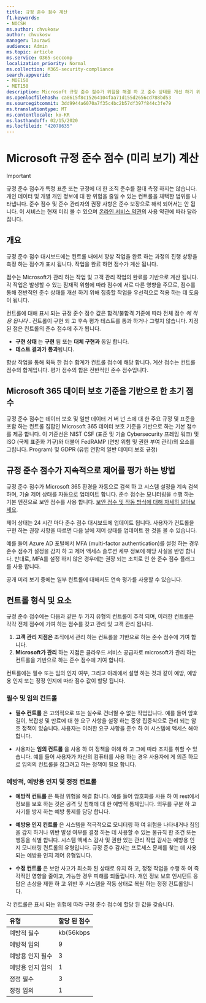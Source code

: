 ```yaml
---
title: 규정 준수 점수 계산
f1.keywords:
- NOCSH
ms.author: chvukosw
author: chvukosw
manager: laurawi
audience: Admin
ms.topic: article
ms.service: O365-seccomp
localization_priority: Normal
ms.collection: M365-security-compliance
search.appverid:
- MOE150
- MET150
description: Microsoft 규정 준수 점수가 위험을 해결 하 고 준수 상태를 개선 하기 위해 수행한 조치에 따라 개인 설정 점수를 계산 하는 방법을 이해 합니다.
ms.openlocfilehash: ca8615f8c15264104faa71d155d2656cd788bd53
ms.sourcegitcommit: 3dd9944a6070a7f35c4bc2b57df397f844c3fe79
ms.translationtype: MT
ms.contentlocale: ko-KR
ms.lasthandoff: 02/15/2020
ms.locfileid: "42078635"
---
```

# <a name="microsoft-compliance-score-preview-calculation"></a>Microsoft 규정 준수 점수 (미리 보기) 계산

> [!IMPORTANT]
> 규정 준수 점수가 특정 표준 또는 규정에 대 한 조직 준수를 절대 측정 하지는 않습니다. 개인 데이터 및 개별 개인 정보에 대 한 위험을 줄일 수 있는 컨트롤을 채택한 범위를 나타냅니다. 준수 점수 및 준수 관리자의 권장 사항은 준수 보장으로 해석 되어서는 안 됩니다. 이 서비스는 현재 미리 볼 수 있으며 [온라인 서비스 약관](https://go.microsoft.com/fwlink/?linkid=2108910)의 사용 약관에 따라 달라 집니다.

## <a name="overview"></a>개요

규정 준수 점수 대시보드에는 컨트롤 내에서 향상 작업을 완료 하는 과정의 진행 상황을 측정 하는 점수가 표시 됩니다. 작업을 완료 하면 점수가 계산 됩니다.

점수는 Microsoft가 관리 하는 작업 및 고객 관리 작업의 완료를 기반으로 계산 됩니다. 각 작업은 발생할 수 있는 잠재적 위험에 따라 점수에 서로 다른 영향을 주므로, 점수를 통해 전반적인 준수 상태를 개선 하기 위해 집중할 작업을 우선적으로 적용 하는 데 도움이 됩니다.

컨트롤에 대해 표시 되는 규정 준수 점수 값은 합격/불합격 기준에 따라 전체 점수 *에 적용 됩니다* . 컨트롤이 구현 되 고 후속 평가 테스트를 통과 하거나 그렇지 않습니다. 지정 된 점은 컨트롤의 준수 점수에 추가 됩니다.

- **구현 상태** 는 **구현** 됨 또는 **대체 구현과** 동일 합니다.
- **테스트 결과가** **통과**됩니다.

향상 작업을 통해 획득 한 점수 합계가 컨트롤 점수에 해당 합니다. 계산 점수는 컨트롤 점수의 합계입니다. 평가 점수의 합은 전반적인 준수 점수입니다.

## <a name="initial-score-based-on-microsoft-365-data-protection-baseline"></a>Microsoft 365 데이터 보호 기준을 기반으로 한 초기 점수
  
규정 준수 점수는 데이터 보호 및 일반 데이터 거 버 넌 스에 대 한 주요 규정 및 표준을 포함 하는 컨트롤 집합인 Microsoft 365 데이터 보호 기준을 기반으로 하는 기본 점수를 제공 합니다. 이 기준선은 NIST CSF (표준 및 기술 Cybersecurity 프레임 워크) 및 ISO (국제 표준화 기구)와 더불어 FedRAMP (연방 위험 및 권한 부여 관리)의 요소를 그립니다. Program) 및 GDPR (유럽 연합의 일반 데이터 보호 규정)

## <a name="how-compliance-score-continuously-assesses-controls"></a>규정 준수 점수가 지속적으로 제어를 평가 하는 방법

규정 준수 점수가 Microsoft 365 환경을 자동으로 검색 하 고 시스템 설정을 계속 검색 하며, 기술 제어 상태를 자동으로 업데이트 합니다. 준수 점수는 모니터링을 수행 하는 기본 엔진으로 보안 점수를 사용 합니다. [보안 점수 및 작동 방식에 대해 자세히 알아보세요](../security/mtp/microsoft-secure-score.md).

제어 상태는 24 시간 마다 준수 점수 대시보드에 업데이트 됩니다. 사용자가 컨트롤을 구현 하는 권장 사항을 따르면 다음 날에 제어 상태를 업데이트 한 것을 볼 수 있습니다.

예를 들어 Azure AD 포털에서 MFA (multi-factor authentication)를 설정 하는 경우 준수 점수가 설정을 감지 하 고 제어 액세스 솔루션 세부 정보에 해당 사실을 반영 합니다. 반대로, MFA를 설정 하지 않은 경우에는 권장 되는 조치로 인 한 준수 점수 플래그를 사용 합니다.

공개 미리 보기 중에는 일부 컨트롤에 대해서도 연속 평가를 사용할 수 있습니다.
  
## <a name="control-types-and-points"></a>컨트롤 형식 및 요소

규정 준수 점수에는 다음과 같은 두 가지 유형의 컨트롤이 추적 되며, 이러한 컨트롤은 각각 전체 점수에 기여 하는 점수를 갖고 관리 및 고객 관리 됩니다.

1. **고객 관리 지점은** 조직에서 관리 하는 컨트롤을 기반으로 하는 준수 점수에 기여 합니다.
2. **Microsoft가 관리** 하는 지점은 클라우드 서비스 공급자로 microsoft가 관리 하는 컨트롤을 기반으로 하는 준수 점수에 기여 합니다.

컨트롤에는 필수 또는 임의 인지 여부, 그리고 아래에서 설명 하는 것과 같이 예방, 예방용 인지 또는 정정 인지에 따라 점수 값이 할당 됩니다.

### <a name="mandatory-and-discretionary-controls"></a>필수 및 임의 컨트롤

 - **필수 컨트롤** 은 고의적으로 또는 실수로 건너뛸 수 없는 작업입니다. 예를 들어 암호 길이, 복잡성 및 만료에 대 한 요구 사항을 설정 하는 중앙 집중식으로 관리 되는 암호 정책이 있습니다. 사용자는 이러한 요구 사항을 준수 하 여 시스템에 액세스 해야 합니다.
  
 - 사용자는 **임의 컨트롤** 을 사용 하 여 정책을 이해 하 고 그에 따라 조치를 취할 수 있습니다. 예를 들어 사용자가 자신의 컴퓨터를 사용 하는 경우 사용자에 게 의존 하므로 임의의 컨트롤을 잠그려고 하는 정책이 필요 합니다.
  
### <a name="preventative-detective-and-corrective-controls"></a>예방적, 예방용 인지 및 정정 컨트롤
  
 - **예방적 컨트롤** 은 특정 위험을 해결 합니다. 예를 들어 암호화를 사용 하 여 rest에서 정보를 보호 하는 것은 공격 및 침해에 대 한 예방적 통제입니다. 의무를 구분 하 고 사기를 방지 하는 예방 통제를 담당 합니다.
  
 - **예방용 인지 컨트롤** 은 시스템을 적극적으로 모니터링 하 여 위험을 나타내거나 침입을 감지 하거나 위반 발생 여부를 결정 하는 데 사용할 수 있는 불규칙 한 조건 또는 행동을 식별 합니다. 시스템 액세스 감사 및 권한 있는 관리 작업 감사는 예방용 인지 모니터링 컨트롤의 유형입니다. 규정 준수 감사는 프로세스 문제를 찾는 데 사용 되는 예방용 인지 제어 유형입니다.
  
- **수정 컨트롤** 은 보안 사고가 최소화 된 상태로 유지 하 고, 정정 작업을 수행 하 여 즉각적인 영향을 줄이고, 가능한 경우 피해를 되돌립니다. 개인 정보 보호 인시던트 응답은 손상을 제한 하 고 위반 후 시스템을 작동 상태로 복원 하는 정정 컨트롤입니다.
  
각 컨트롤은 표시 되는 위험에 따라 규정 준수 점수에 할당 된 값을 갖습니다.

|**유형**|**할당 된 점수**|
|:-----|:-----|
| 예방적 필수 | kb(56kbps |
| 예방적 임의 | 9  |
| 예방용 인지 필수 | 3  |
| 예방용 인지 임의 | 1  |
| 정정 필수 | 3  |
| 정정 임의 | 1  |
  

